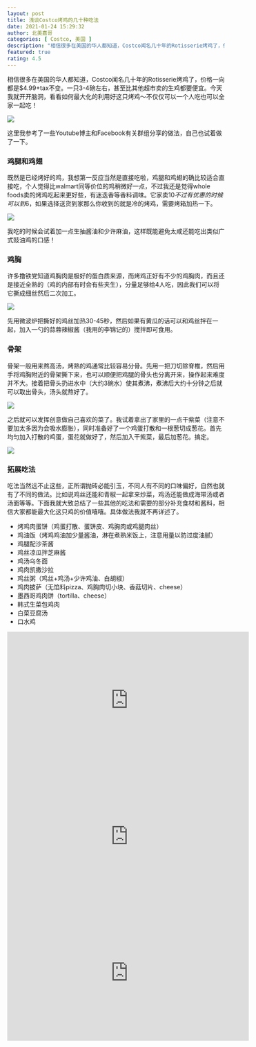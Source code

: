 ```yaml
---
layout: post
title: 浅谈Costco烤鸡的几十种吃法
date: 2021-01-24 15:29:32
author: 北美嘉哥
categories: [ Costco, 美国 ]
description: "相信很多在美国的华人都知道，Costco闻名几十年的Rotisserie烤鸡了，价格一向都是$4.99+tax不变。一只3-4磅左右，甚至比其他超市卖的生鸡都要便宜。今天我就开开脑洞，看看如何最大化的利用好这只烤鸡～不仅仅可以一个人吃也可以全家一起吃！"
featured: true
rating: 4.5
---
```


相信很多在美国的华人都知道，Costco闻名几十年的Rotisserie烤鸡了，价格一向都是$4.99+tax不变。一只3-4磅左右，甚至比其他超市卖的生鸡都要便宜。今天我就开开脑洞，看看如何最大化的利用好这只烤鸡～不仅仅可以一个人吃也可以全家一起吃！

![](https://raw.githubusercontent.com/gjj930923/photorepo/master/github_blog/images/20210124162340.jpg)

这里我参考了一些Youtube博主和Facebook有关群组分享的做法，自己也试着做了一下。

### 鸡腿和鸡翅

既然是已经烤好的鸡，我想第一反应当然是直接吃啦，鸡腿和鸡翅的确比较适合直接吃，个人觉得比walmart同等价位的鸡稍微好一点，不过我还是觉得whole foods卖的烤鸡吃起来更好些，有迷迭香等香料调味。它家卖$10不过有优惠的时候可以到$6，如果选择送货到家那么你收到的就是冷的烤鸡，需要烤箱加热一下。

![](https://raw.githubusercontent.com/gjj930923/photorepo/master/github_blog/images/20210124172046.jpg)

我吃的时候会试着加一点生抽酱油和少许麻油，这样既能避免太咸还能吃出类似广式豉油鸡的口感！

### 鸡胸

许多撸铁党知道鸡胸肉是极好的蛋白质来源，而烤鸡正好有不少的鸡胸肉，而且还是接近全熟的（鸡的内部有时会有些夹生），分量足够给4人吃，因此我们可以将它撕成细丝然后二次加工。

![](https://raw.githubusercontent.com/gjj930923/photorepo/master/github_blog/images/20210124163308.jpg)

先用微波炉把撕好的鸡丝加热30-45秒，然后如果有黄瓜的话可以和鸡丝拌在一起，加入一勺的蒜蓉辣椒酱（我用的李锦记的）搅拌即可食用。

### 骨架

骨架一般用来熬高汤，烤熟的鸡通常比较容易分骨。先用一把刀切除脊椎，然后用手将鸡胸附近的骨架撕下来，也可以顺便把鸡腿的骨头也分离开来，操作起来难度并不大。接着把骨头扔进水中（大约3碗水）使其煮沸，煮沸后大约十分钟之后就可以取出骨头，汤头就熬好了。

![](https://raw.githubusercontent.com/gjj930923/photorepo/master/github_blog/images/20210124165704.jpg)

之后就可以发挥创意做自己喜欢的菜了。我试着拿出了家里的一点干紫菜（注意不要加太多因为会吸水膨胀），同时准备好了一个鸡蛋打散和一根葱切成葱花。首先均匀加入打散的鸡蛋，蛋花就做好了，然后加入干紫菜，最后加葱花。搞定。

![](https://raw.githubusercontent.com/gjj930923/photorepo/master/github_blog/images/20210124170110.jpg)

### 拓展吃法

吃法当然远不止这些，正所谓抛砖必能引玉，不同人有不同的口味偏好，自然也就有了不同的做法。比如说鸡丝还能和青椒一起拿来炒菜，鸡汤还能做成海带汤或者汤面等等。下面我就大致总结了一些其他的吃法和需要的部分补充食材和酱料，相信大家都能最大化这只鸡的价值嘻嘻。具体做法我就不再详述了。

* 烤鸡肉蛋饼（鸡蛋打散、蛋饼皮、鸡胸肉或鸡腿肉丝）
* 鸡油饭（烤鸡鸡油加少量酱油，淋在煮熟米饭上，注意用量以防过度油腻）
* 鸡腿配沙茶酱
* 鸡丝凉瓜拌芝麻酱
* 鸡汤乌冬面
* 鸡肉凯撒沙拉
* 鸡丝粥（鸡丝+鸡汤+少许鸡油、白胡椒）
* 鸡肉披萨（无馅料pizza、鸡胸肉切小块、香菇切片、cheese）
* 墨西哥鸡肉饼（tortilla、cheese）
* 韩式生菜包鸡肉
* 白菜豆腐汤
* 口水鸡

<iframe width="560" height="315" src="https://www.youtube.com/embed/w-RPlFKzl-o" frameborder="0" allow="accelerometer; autoplay; clipboard-write; encrypted-media; gyroscope; picture-in-picture" allowfullscreen></iframe>

<iframe width="560" height="315" src="https://www.youtube.com/embed/D2q5kd5w6gw" frameborder="0" allow="accelerometer; autoplay; clipboard-write; encrypted-media; gyroscope; picture-in-picture" allowfullscreen></iframe>

<iframe width="560" height="315" src="https://www.youtube.com/embed/23LoHDMAFtE" frameborder="0" allow="accelerometer; autoplay; clipboard-write; encrypted-media; gyroscope; picture-in-picture" allowfullscreen></iframe>